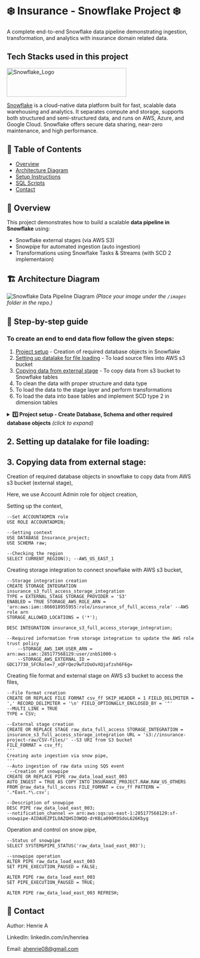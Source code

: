 # ❄️ Insurance - Snowflake Project ❄️

A complete end-to-end Snowflake data pipeline demonstrating ingestion, transformation, and analytics with insurance domain related data.

## Tech Stacks used in this project

<img width="320" height="77" alt="Snowflake_Logo" src="https://github.com/user-attachments/assets/88baf960-dab7-421a-8ca3-0d3f56e7be69" />

<a href="https://www.snowflake.com/">Snowflake</a> is a cloud-native data platform built for fast, scalable data warehousing and analytics. It separates compute and storage, supports both structured and semi-structured data, and runs on AWS, Azure, and Google Cloud. Snowflake offers secure data sharing, near-zero maintenance, and high performance.

## 📘 Table of Contents
- [Overview](#overview)
- [Architecture Diagram](#architecture-diagram)
- [Setup Instructions](#setup-instructions)
- [SQL Scripts](#sql-scripts)
- [Contact](#contact)

## 🧩 Overview
This project demonstrates how to build a scalable **data pipeline in Snowflake** using:
- Snowflake external stages (via AWS S3)  
- Snowpipe for automated ingestion (auto ingestion)
- Transformations using Snowflake Tasks & Streams (with SCD 2 implementaion)

## 🏗️ Architecture Diagram
![Snowflake Data Pipeline Diagram](images/snowflake_architecture.png)
*(Place your image under the `/images` folder in the repo.)*

## 🧰 Step-by-step guide

### To create an end to end data flow follow the given steps:
1. [Project setup](##project-setup) - Creation of required database objects in Snowflake
3. [Setting up datalake for file loading](##datalake-setup) - To load source files into AWS s3 bucket
4. [Copying data from external stage](##copy-data-setup) - To copy data from s3 bucket to Snowflake tables
5. To clean the data with proper structure and data type
6. To load the data to the stage layer and perform transformations
7. To load the data into base tables and implement SCD type 2 in dimension tables
   
<details>
<summary><b>1️⃣ Project setup - Create Database, Schema and other required database objects</b> <i>(click to expand)</i> </summary>

Here, we use Account Admin role for object creation,
```sql
USE ROLE ACCOUNTADMIN;
```
Database creation,
```sql
CREATE DATABASE Insurance_project;
```
Schema creation,
```sql
--Setting context to appropriate database

USE Insurance_project;

CREATE SCHEMA config;
CREATE SCHEMA Raw;
CREATE SCHEMA Stg;
CREATE SCHEMA Insurance;
CREATE SCHEMA Reporting;
```
Creation of raw data tables (RAW_US_CENTRAL,RAW_US_OTHERS,RAW_US_MERGED),

```sql
--Setting context and creating required tables

USE Insurance_project.raw;

/*###############################################    RAW_US_CENTRAL   ###############################################*/

CREATE OR REPLACE TABLE RAW_US_CENTRAL (
    "Customer ID" NUMBER,
    "Customer Title" VARCHAR,
    "Customer First Name" VARCHAR,
    "Customer Middle Name" VARCHAR,
    "Customer Last Name" VARCHAR,
    "Customer_Segment" VARCHAR,
    "Maritial_Status" VARCHAR,
    "Gender" VARCHAR,
    "DOB" VARCHAR,
    "Effective_Start_Dt" VARCHAR,
    "Effective_End_Dt" VARCHAR,
    "Policy_Type_Id" NUMBER,
    "Policy_Type" VARCHAR,
    "Policy_Type_Desc" VARCHAR,
    "Policy_Id" VARCHAR,
    "Policy_Name" VARCHAR,
    "Premium_Amt" NUMBER,
    "Policy_Term" VARCHAR,
    "Policy_Start_Dt" VARCHAR,
    "Policy_End_Dt" VARCHAR,
    "Next_Premium_Dt" VARCHAR,
    "Actual_Premium_Paid_Dt" VARCHAR,
    "Country" VARCHAR,
    "Region" VARCHAR,
    "State or Province" VARCHAR,
    "City" VARCHAR,
    "Postal Code" NUMBER,
    "Total_Policy_Amt" NUMBER,
    "Premium_Amt_Paid_TillDate" NUMBER
);

/*###############################################    RAW_US_OTHERS   ###############################################*/

CREATE OR REPLACE TABLE RAW_US_OTHERS (
    "Customer ID" NUMBER,
    "Customer Name" VARCHAR,
    "Customer_Segment" VARCHAR,
    "Maritial_Status" VARCHAR,
    "Gender" VARCHAR,
    "DOB" VARCHAR,
    "Effective_Start_Dt" VARCHAR,
    "Effective_End_Dt" VARCHAR,
    "Policy_Type_Id" VARCHAR,
    "Policy_Type" VARCHAR,
    "Policy_Type_Desc" VARCHAR,
    "Policy_Id" VARCHAR,
    "Policy_Name" VARCHAR,
    "Premium_Amt" NUMBER,
    "Policy_Term" VARCHAR,
    "Policy_Start_Dt" VARCHAR,
    "Policy_End_Dt" VARCHAR,
    "Next_Premium_Dt" VARCHAR,
    "Actual_Premium_Paid_Dt" VARCHAR,
    "Country" VARCHAR,
    "Region" VARCHAR,
    "State or Province" VARCHAR,
    "City" VARCHAR,
    "Postal Code" NUMBER,
    "Total_Policy_Amt" NUMBER,
    "Premium_Amt_Paid_TillDate" NUMBER
);

/*###############################################    RAW_US_MERGED   ###############################################*/

CREATE OR REPLACE TABLE RAW_US_MERGED (
    "Customer ID" NUMBER,
    "Customer Name" VARCHAR(500),
    "Customer Title" VARCHAR(500),
    "Customer First Name" VARCHAR(500),
    "Customer Middle Name" VARCHAR(500),
    "Customer Last Name" VARCHAR(500),
    "Customer_Segment" VARCHAR(500),
    "Maritial_Status" VARCHAR(500),
    "Gender" VARCHAR(500),
    "DOB" DATE,
    "Effective_Start_Dt" DATE,
    "Effective_End_Dt" DATE,
    "Policy_Type_Id" NUMBER,
    "Policy_Type" VARCHAR(500),
    "Policy_Type_Desc" VARCHAR(500),
    "Policy_Id" VARCHAR(500),
    "Policy_Name" VARCHAR(500),
    "Premium_Amt" NUMBER,
    "Policy_Term" VARCHAR(500),
    "Policy_Start_Dt" DATE,
    "Policy_End_Dt" DATE,
    "Next_Premium_Dt" DATE,
    "Actual_Premium_Paid_Dt" DATE,
    "Country" VARCHAR(500),
    "Region" VARCHAR(500),
    "State or Province" VARCHAR(500),
    "City" VARCHAR(500),
    "Postal Code" NUMBER,
    "Total_Policy_Amt" NUMBER,
    "Premium_Amt_Paid_TillDate" NUMBER
);
```

Creation of stage tables (STG_CUSTOMER_D,STG_POLICY_D,STG_ADDRESS_D,STG_TRANSACTION_F),

```sql
--Setting context and creating required tables

USE Insurance_project.stg;

/*###############################################    STG_CUSTOMER_D   ###############################################*/

CREATE OR REPLACE TABLE STG_CUSTOMER_D (
    "Customer_ID" NUMBER,
    "Customer_Name" VARCHAR(500),
    "Customer_Segment" VARCHAR(500),
    "Marital_Status" VARCHAR(500),
    "Gender" VARCHAR(500),
    "Date_of_Birth" DATE
);

/*###############################################    STG_POLICY_D   ###############################################*/

CREATE OR REPLACE TABLE STG_POLICY_D (
    "Policy_Id" NUMBER,
    "Policy_Code" NUMBER,
    "Policy_Name" VARCHAR(500),
    "Policy_Type" VARCHAR(500),
    "Policy_Type_Description" VARCHAR (500),
    "Policy_Term" VARCHAR (500),
    "Policy_Start_Date" DATE,
    "Policy_Completion_Date" DATE
);

/*###############################################    STG_ADDRESS_D   ###############################################*/

CREATE OR REPLACE TABLE STG_ADDRESS_D (
    "Country" VARCHAR(500),
    "Region" VARCHAR(500),
    "State" VARCHAR(500),
    "City" VARCHAR(500),
    "Postal_Code" NUMBER
);

/*###############################################    STG_TRANSACTION_F  ###############################################*/

CREATE OR REPLACE TABLE STG_TRANSACTION_F (
    "Customer_ID" NUMBER,
    "Customer_Name" VARCHAR(500),
    "Customer_Segment" VARCHAR(500),
    "Policy_Id" NUMBER,
    "Policy_Name" VARCHAR(500),
    "Policy_Code" NUMBER,
    "Policy_Type" VARCHAR(500),
    "Policy_Type_Description" VARCHAR (500),
    "Policy_Term" VARCHAR (500),
    "Policy_Start_Date" DATE,
    "Policy_Completion_Date" DATE,
    "Total_policy_Amount" NUMBER(38, 2),
    "Premium_Amount" NUMBER(38, 2),
    "Premium_Amount_Paid_till_Date" NUMBER(38, 2),
    "Country" VARCHAR(500),
    "Region" VARCHAR(500),
    "State" VARCHAR(500),
    "City" VARCHAR(500),
    "Postal Code" NUMBER
);
```
Creation of streams,

```sql
--Setting context

USE SCHEMA STG;

CREATE OR REPLACE STREAM CUSTOMER_STREAM_INSERT ON TABLE INSURANCE_PROJECT.STG.STG_CUSTOMER_D;

CREATE OR REPLACE STREAM POLICY_STREAM_INSERT ON TABLE INSURANCE_PROJECT.STG.STG_POLICY_D;

CREATE OR REPLACE STREAM ADDRESS_STREAM_INSERT ON TABLE INSURANCE_PROJECT.STG.STG_ADDRESS_D;

CREATE OR REPLACE STREAM CUSTOMER_STREAM_UPDATE ON TABLE INSURANCE_PROJECT.STG.STG_CUSTOMER_D;

CREATE OR REPLACE STREAM POLICY_STREAM_UPDATE ON TABLE INSURANCE_PROJECT.STG.STG_POLICY_D;

CREATE OR REPLACE STREAM ADDRESS_STREAM_UPDATE ON TABLE INSURANCE_PROJECT.STG.STG_ADDRESS_D;
```

Creation of sequence generators,

```sql
--Setting context

USE Insurance_project.INSURANCE;

--creating sequence generator

CREATE OR REPLACE SEQUENCE INSURANCE_PROJECT.INSURANCE.CUSTOMER_SEQ START = 000000 INCREMENT = 1 ORDER;

CREATE OR REPLACE SEQUENCE INSURANCE_PROJECT.INSURANCE.POLICY_SEQ START = 000000 INCREMENT = 1 ORDER;

CREATE OR REPLACE SEQUENCE INSURANCE_PROJECT.INSURANCE.ADDRESS_SEQ START = 000000 INCREMENT = 1 ORDER;
```

Creation of base tables with constraints and auto incremental columns,

```sql
--Setting context and creating required tables

USE Insurance_project.INSURANCE;

/*###############################################    CUSTOMER_D   ###############################################*/

CREATE OR REPLACE TABLE CUSTOMER_D (
    "SCD_ID" INT DEFAULT INSURANCE_PROJECT.INSURANCE.CUSTOMER_SEQ.NEXTVAL PRIMARY KEY,
    "Customer_ID" NUMBER,
    "Customer_Name" VARCHAR(500),
    "Customer_Segment" VARCHAR(500),
    "Marital_Status" VARCHAR(500),
    "Gender" VARCHAR(500),
    "Date_of_Birth" DATE,
    "CURRENT_FLG" VARCHAR(1),
    "LAST_INSERT_DT" TIMESTAMP,
    "LAST_UPDATE_DT" TIMESTAMP,
    "X_SCD_ID" INT
);

/*###############################################    POLICY_D   ###############################################*/

CREATE OR REPLACE TABLE POLICY_D (
    "SCD_ID" INT DEFAULT INSURANCE_PROJECT.INSURANCE.POLICY_SEQ.NEXTVAL PRIMARY KEY,
    "Policy_Id" NUMBER,
    "Policy_Code" NUMBER,
    "Policy_Name" VARCHAR(500),
    "Policy_Type" VARCHAR(500),
    "Policy_Type_Description" VARCHAR (500),
    "Policy_Term" VARCHAR (500),
    "Policy_Start_Date" DATE,
    "Policy_Completion_Date" DATE,
    "X_SCD_ID" INT
);

/*###############################################    ADDRESS_D   ###############################################*/

CREATE OR REPLACE TABLE ADDRESS_D (
    "SCD_ID" INT DEFAULT INSURANCE_PROJECT.INSURANCE.ADDRESS_SEQ.NEXTVAL PRIMARY KEY,
    "Country" VARCHAR(500),
    "Region" VARCHAR(500),
    "State" VARCHAR(500),
    "City" VARCHAR(500),
    "Postal_Code" NUMBER,
    "X_SCD_ID" INT
);

/*###############################################    TRANSACTION_F  ###############################################*/

CREATE OR REPLACE TABLE TRANSACTION_F (
    "CUS_SCD_ID" INT,
    "POL_SCD_ID" INT,
    "ADD_SCD_ID" INT,
    "Total_policy_Amount" NUMBER(38, 2),
    "Premium_Amount" NUMBER(38, 2),
    "Premium_Amount_Paid_till_Date" NUMBER(38, 2),
    FOREIGN KEY ("CUS_SCD_ID") REFERENCES INSURANCE_PROJECT.INSURANCE.CUSTOMER_D("SCD_ID"),
    FOREIGN KEY ("POL_SCD_ID") REFERENCES INSURANCE_PROJECT.INSURANCE.POLICY_D ("SCD_ID"),
    FOREIGN KEY ("ADD_SCD_ID") REFERENCES INSURANCE_PROJECT.INSURANCE.ADDRESS_D ("SCD_ID")
);
```
</details>

<a id = "datalake-setup"></a>
## 2. Setting up datalake for file loading:

<a id = "copy-data-setup"></a>
## 3. Copying data from external stage:

Creation of required database objects in snowflake to copy data from AWS s3 bucket (external stage),

Here, we use Account Admin role for object creation,

Setting up the context,
```
--Set ACCOUNTADMIN role
USE ROLE ACCOUNTADMIN;

--Setting context
USE DATABASE Insurance_project;
USE SCHEMA raw;

--Checking the region
SELECT CURRENT_REGION(); --AWS_US_EAST_1
```
Creating storage integration to connect snowflake with AWS s3 bucket,
```
--Storage integration creation
CREATE STORAGE INTEGRATION insurance_s3_full_access_storage_integration
TYPE = EXTERNAL_STAGE STORAGE_PROVIDER = 'S3'
ENABLED = TRUE STORAGE_AWS_ROLE_ARN = 'arn:aws:iam::866018955955:role/insurance_sf_full_access_role' --AWS role arn
STORAGE_ALLOWED_LOCATIONS = ('*');

DESC INTEGRATION insurance_s3_full_access_storage_integration;

--Required information from storage integration to update the AWS role trust policy
    --STORAGE_AWS_IAM_USER_ARN = arn:aws:iam::285177568129:user/znb51000-s
    --STORAGE_AWS_EXTERNAL_ID = GDC17730_SFCRole=7_xQFrQez9wTzDoOvXQjafzxh6F6g=
```
Creating file format and external stage on AWS s3 bucket to access the files,
```
--File format creation
CREATE OR REPLACE FILE FORMAT csv_ff SKIP_HEADER = 1 FIELD_DELIMITER = ',' RECORD_DELIMITER = '\n' FIELD_OPTIONALLY_ENCLOSED_BY = '"'
--MULTI_LINE = TRUE
TYPE = CSV;

--External stage creation
CREATE OR REPLACE STAGE raw_data_full_access STORAGE_INTEGRATION = insurance_s3_full_access_storage_integration URL = 's3://insurance-project-raw/CSV-files/' --S3 URI from S3 bucket
FILE_FORMAT = csv_ff;
'''
Creating auto ingestion via snow pipe,
'''
--Auto ingestion of raw data using SQS event
 --Creation of snowpipe
CREATE OR REPLACE PIPE raw_data_load_east_003
AUTO_INGEST = TRUE AS COPY INTO INSURANCE_PROJECT.RAW.RAW_US_OTHERS
FROM @raw_data_full_access FILE_FORMAT = csv_ff PATTERN = '.*East.*\.csv';

--Description of snowpipe
DESC PIPE raw_data_load_east_003;
--notification_channel => arn:aws:sqs:us-east-1:285177568129:sf-snowpipe-AIDAUEZPILOAZQHSIOWQQ-drKBia09OM3SdoL626Kbyg
```
Operation and control on snow pipe,
```
--Status of snowpipe
SELECT SYSTEM$PIPE_STATUS('raw_data_load_east_003');

--snowpipe operation
ALTER PIPE raw_data_load_east_003
SET PIPE_EXECUTION_PAUSED = FALSE;

ALTER PIPE raw_data_load_east_003
SET PIPE_EXECUTION_PAUSED = TRUE;

ALTER PIPE raw_data_load_east_003 REFRESH;
```

## 📧 Contact

Author: Henrie A

LinkedIn: linkedin.com/in/henriea

Email: ahenrie08@gmail.com
